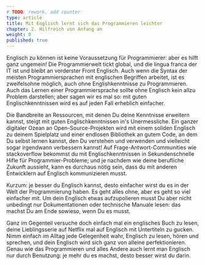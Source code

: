 ```yaml
---
# TODO: rework, add counter
type: article
title: Mit Englisch lernt sich das Programmieren leichter
chapter: 2. Hilfreich von Anfang an
weight: 0
published: true
---
```


Englisch zu können ist keine Voraussetzung für Programmierer: aber es hilft ganz ungemein! Die Programmierwelt tickt global, und die lingua franca der IT ist und bleibt an vorderster Front Englisch. Auch wenn die Syntax der meisten Programmiersprachen mit englischen Begriffen arbeitet, ist es zweifelsohne möglich, auch ohne Englishkenntnisse zu Programmieren. Auch das Lernen einer Programmiersprache sollte ohne Englisch kein allzu Problem darstellen; aber sagen wir es mal so: mit guten Englischkenntnissen wird es auf jeden Fall erheblich einfacher.

Die Bandbreite an Ressourcen, mit denen Du deine Kenntnisse erweitern kannst, steigt mit guten Englischkenntnissen in's Unermessliche. Ein ganzer digitaler Ozean an Open-Source-Projekten wird mit einem soliden Englisch zu deinem Spielplatz und einer endlosen Bibliothek an gutem Code, an dem Du selbst lernen kannst, den Du verstehen und verwenden und vielleicht sogar irgendwann verbessern kannst! Auf Frage-Antwort-Communities wie stackoverflow bekommst du mit Englischkenntnissen in Sekundenschnelle Hifle für Programmier-Probleme; und je nachdem wie deine berufliche Zukunft aussieht, kann es durchaus nötig sein, dass du mit anderen Entwicklern auf Englisch kommunizieren musst.

Kurzum: je besser du Englisch kannst, desto einfacher wirst du es in der Welt der Programmierung haben. Es geht alles ohne, aber es geht so viel einfacher mit. Um dein Englisch etwas aufzupolieren musst Du aber nicht unbedingt nur Dokumentationen oder technische Manuale lesen: das machst Du am Ende sowieso, wenn Du es musst.

Ganz im Gegenteil versuche doch einfach mal ein englisches Buch zu lesen, deine Lieblingsserie auf Netflix mal auf Englisch mit Untertiteln zu gucken. Nimm einfach im Alltag jede Gelegenheit wahr, Englisch zu lesen, hören und sprechen, und dein Englisch wird sich ganz von alleine perfektionieren. Genau wie das Programmieren und alles Andere auch lernt man Englisch nur durch Benutzung: je mehr du es machst, desto besser wirst du darin.
